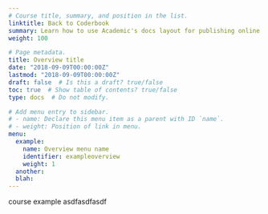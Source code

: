 ```yaml
---
# Course title, summary, and position in the list.
linktitle: Back to Coderbook
summary: Learn how to use Academic's docs layout for publishing online courses, software documentation, and tutorials.
weight: 100

# Page metadata.
title: Overview title
date: "2018-09-09T00:00:00Z"
lastmod: "2018-09-09T00:00:00Z"
draft: false  # Is this a draft? true/false
toc: true  # Show table of contents? true/false
type: docs  # Do not modify.

# Add menu entry to sidebar.
# - name: Declare this menu item as a parent with ID `name`.
# - weight: Position of link in menu.
menu:
  example:
    name: Overview menu name
    identifier: exampleoverview
    weight: 1
  another:
  blah:
---
```

course example asdfasdfasdf